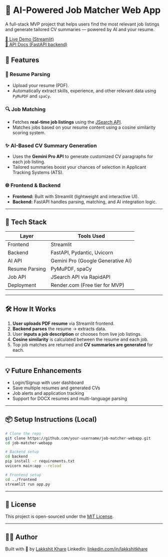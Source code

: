 
# 🧠 AI-Powered Job Matcher Web App

A full-stack MVP project that helps users find the most relevant job listings and generate tailored CV summaries — powered by AI and your resume.

[🔗 Live Demo (Streamlit)](https://job-matcher-webapp.onrender.com)  
[🧪 API Docs (FastAPI backend)](https://job-matcher-webapp.onrender.com/docs)

## 🚀 Features

### 📄 Resume Parsing
- Upload your resume (PDF).
- Automatically extract skills, experience, and other relevant data using `PyMuPDF` and `spaCy`.

### 🔍 Job Matching
- Fetches **real-time job listings** using the [JSearch API](https://rapidapi.com/letscrape-6bRBa3QguO5/api/jsearch).
- Matches jobs based on your resume content using a cosine similarity scoring system.

### ✨ AI-Based CV Summary Generation
- Uses the **Gemini Pro API** to generate customized CV paragraphs for each job listing.
- Tailored summaries boost your chances of selection in Applicant Tracking Systems (ATS).

### 🌐 Frontend & Backend
- **Frontend:** Built with Streamlit (lightweight and interactive UI).
- **Backend:** FastAPI handles parsing, matching, and AI integration logic.

---


## 🧰 Tech Stack

| Layer      | Tools Used                                    |
|------------|-----------------------------------------------|
| Frontend   | Streamlit                                     |
| Backend    | FastAPI, Pydantic, Uvicorn                    |
| AI API     | Gemini Pro (Google Generative AI)             |
| Resume Parsing | PyMuPDF, spaCy                           |
| Job API    | JSearch API via RapidAPI                      |
| Deployment | Render.com (Free tier for MVP)                |

---

## 🛠️ How It Works

1. **User uploads PDF resume** via Streamlit frontend.
2. **Backend parses** the resume → extracts data.
3. User **inputs a job description** or chooses from live job listings.
4. **Cosine similarity** is calculated between the resume and each job.
5. Top job matches are returned and **CV summaries are generated** for each.

---

## 💡 Future Enhancements

- Login/Signup with user dashboard
- Save multiple resumes and generated CVs
- Job alerts and application tracking
- Support for DOCX resumes and multi-language parsing

---

## 📦 Setup Instructions (Local)

```bash
# Clone the repo
git clone https://github.com/your-username/job-matcher-webapp.git
cd job-matcher-webapp

# Backend setup
cd backend
pip install -r requirements.txt
uvicorn main:app --reload

# Frontend setup
cd ../frontend
streamlit run app.py
````

---

## 📜 License

This project is open-sourced under the [MIT License](LICENSE).

---

## 🙋‍♂️ Author

Built with 💙 by [Lakkshit Khare](https://github.com/LakkshitKhare)
LinkedIn: [linkedin.com/in/lakkshitkhare](https://linkedin.com/in/lakkshitkhare)
